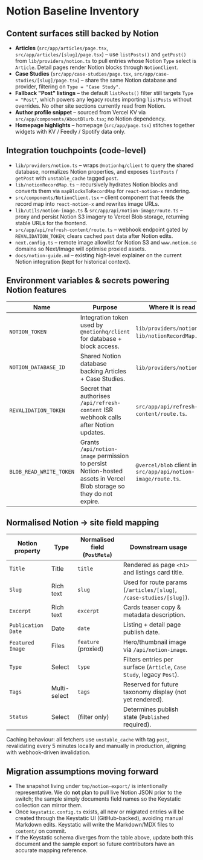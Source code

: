 # Notion Baseline Inventory

## Content surfaces still backed by Notion
- **Articles** (`src/app/articles/page.tsx`, `src/app/articles/[slug]/page.tsx`) – use `listPosts()` and `getPost()` from `lib/providers/notion.ts` to pull entries whose Notion `Type` select is `Article`. Detail pages render Notion blocks through `NotionClient`.
- **Case Studies** (`src/app/case-studies/page.tsx`, `src/app/case-studies/[slug]/page.tsx`) – share the same Notion database and provider, filtering on `Type = "Case Study"`.
- **Fallback "Post" listings** – the default `listPosts()` filter still targets `Type = "Post"`, which powers any legacy routes importing `listPosts` without overrides. No other site sections currently read from Notion.
- **Author profile snippet** – sourced from Vercel KV via `src/app/components/AboutBlurb.tsx`; no Notion dependency.
- **Homepage highlights** – homepage (`src/app/page.tsx`) stitches together widgets with KV / Feedly / Spotify data only.

## Integration touchpoints (code-level)
- `lib/providers/notion.ts` – wraps `@notionhq/client` to query the shared database, normalizes Notion properties, and exposes `listPosts` / `getPost` with `unstable_cache` tagged `post`.
- `lib/notionRecordMap.ts` – recursively hydrates Notion blocks and converts them via `mapBlocksToRecordMap` for `react-notion-x` rendering.
- `src/components/NotionClient.tsx` – client component that feeds the record map into `react-notion-x` and rewrites image URLs.
- `lib/utils/notion-image.ts` & `src/app/api/notion-image/route.ts` – proxy and persist Notion S3 imagery to Vercel Blob storage, returning stable URLs for the frontend.
- `src/app/api/refresh-content/route.ts` – webhook endpoint gated by `REVALIDATION_TOKEN`; clears cached `post` data after Notion edits.
- `next.config.ts` – remote image allowlist for Notion S3 and `www.notion.so` domains so Next/Image will optimise proxied assets.
- `docs/notion-guide.md` – existing high-level explainer on the current Notion integration (kept for historical context).

## Environment variables & secrets powering Notion features
| Name | Purpose | Where it is read |
|------|---------|------------------|
| `NOTION_TOKEN` | Integration token used by `@notionhq/client` for database + block access. | `lib/providers/notion.ts`, `lib/notionRecordMap.ts`. |
| `NOTION_DATABASE_ID` | Shared Notion database backing Articles + Case Studies. | `lib/providers/notion.ts`. |
| `REVALIDATION_TOKEN` | Secret that authorises `/api/refresh-content` ISR webhook calls after Notion updates. | `src/app/api/refresh-content/route.ts`. |
| `BLOB_READ_WRITE_TOKEN` | Grants `/api/notion-image` permission to persist Notion-hosted assets in Vercel Blob storage so they do not expire. | `@vercel/blob` client inside `src/app/api/notion-image/route.ts`. |

## Normalised Notion → site field mapping
| Notion property | Type | Normalised field (`PostMeta`) | Downstream usage |
|-----------------|------|-------------------------------|------------------|
| `Title` | Title | `title` | Rendered as page `<h1>` and listings card title. |
| `Slug` | Rich text | `slug` | Used for route params (`/articles/[slug]`, `/case-studies/[slug]`). |
| `Excerpt` | Rich text | `excerpt` | Cards teaser copy & metadata description. |
| `Publication Date` | Date | `date` | Listing + detail page publish date. |
| `Featured Image` | Files | `feature` (proxied) | Hero/thumbnail image via `/api/notion-image`. |
| `Type` | Select | `type` | Filters entries per surface (`Article`, `Case Study`, legacy `Post`). |
| `Tags` | Multi-select | `tags` | Reserved for future taxonomy display (not yet rendered). |
| `Status` | Select | (filter only) | Determines publish state (`Published` required). |

Caching behaviour: all fetchers use `unstable_cache` with tag `post`, revalidating every 5 minutes locally and manually in production, aligning with webhook-driven invalidation.

## Migration assumptions moving forward
- The snapshot living under `tmp/notion-export/` is intentionally representative. We do **not** plan to pull live Notion JSON prior to the switch; the sample simply documents field names so the Keystatic collection can mirror them.
- Once `keystatic.config.ts` exists, all new or migrated entries will be created through the Keystatic UI (GitHub-backed), avoiding manual Markdown edits. Keystatic will write the Markdown/MDX files to `content/` on commit.
- If the Keystatic schema diverges from the table above, update both this document and the sample export so future contributors have an accurate mapping reference.
